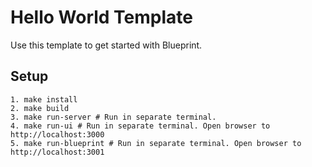 # Hello World Template

Use this template to get started with Blueprint.

## Setup

```
1. make install
2. make build
3. make run-server # Run in separate terminal.
4. make run-ui # Run in separate terminal. Open browser to http://localhost:3000
5. make run-blueprint # Run in separate terminal. Open browser to http://localhost:3001
```